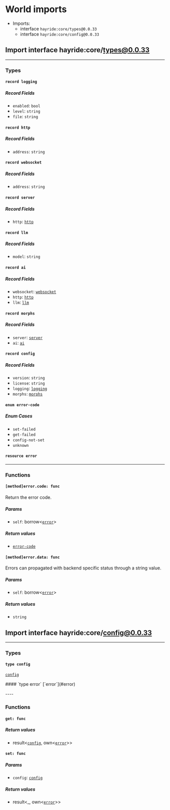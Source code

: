 # <a id="imports"></a>World imports


 - Imports:
    - interface `hayride:core/types@0.0.33`
    - interface `hayride:core/config@0.0.33`

## <a id="hayride_core_types_0_0_33"></a>Import interface hayride:core/types@0.0.33


----

### Types

#### <a id="logging"></a>`record logging`


##### Record Fields

- <a id="logging.enabled"></a>`enabled`: `bool`
- <a id="logging.level"></a>`level`: `string`
- <a id="logging.file"></a>`file`: `string`
#### <a id="http"></a>`record http`


##### Record Fields

- <a id="http.address"></a>`address`: `string`
#### <a id="websocket"></a>`record websocket`


##### Record Fields

- <a id="websocket.address"></a>`address`: `string`
#### <a id="server"></a>`record server`


##### Record Fields

- <a id="server.http"></a>`http`: [`http`](#http)
#### <a id="llm"></a>`record llm`


##### Record Fields

- <a id="llm.model"></a>`model`: `string`
#### <a id="ai"></a>`record ai`


##### Record Fields

- <a id="ai.websocket"></a>`websocket`: [`websocket`](#websocket)
- <a id="ai.http"></a>`http`: [`http`](#http)
- <a id="ai.llm"></a>`llm`: [`llm`](#llm)
#### <a id="morphs"></a>`record morphs`


##### Record Fields

- <a id="morphs.server"></a>`server`: [`server`](#server)
- <a id="morphs.ai"></a>`ai`: [`ai`](#ai)
#### <a id="config"></a>`record config`


##### Record Fields

- <a id="config.version"></a>`version`: `string`
- <a id="config.license"></a>`license`: `string`
- <a id="config.logging"></a>`logging`: [`logging`](#logging)
- <a id="config.morphs"></a>`morphs`: [`morphs`](#morphs)
#### <a id="error_code"></a>`enum error-code`


##### Enum Cases

- <a id="error_code.set_failed"></a>`set-failed`
- <a id="error_code.get_failed"></a>`get-failed`
- <a id="error_code.config_not_set"></a>`config-not-set`
- <a id="error_code.unknown"></a>`unknown`
#### <a id="error"></a>`resource error`

----

### Functions

#### <a id="method_error_code"></a>`[method]error.code: func`

Return the error code.

##### Params

- <a id="method_error_code.self"></a>`self`: borrow<[`error`](#error)>

##### Return values

- <a id="method_error_code.0"></a> [`error-code`](#error_code)

#### <a id="method_error_data"></a>`[method]error.data: func`

Errors can propagated with backend specific status through a string value.

##### Params

- <a id="method_error_data.self"></a>`self`: borrow<[`error`](#error)>

##### Return values

- <a id="method_error_data.0"></a> `string`

## <a id="hayride_core_config_0_0_33"></a>Import interface hayride:core/config@0.0.33


----

### Types

#### <a id="config"></a>`type config`
[`config`](#config)
<p>
#### <a id="error"></a>`type error`
[`error`](#error)
<p>
----

### Functions

#### <a id="get"></a>`get: func`


##### Return values

- <a id="get.0"></a> result<[`config`](#config), own<[`error`](#error)>>

#### <a id="set"></a>`set: func`


##### Params

- <a id="set.config"></a>`config`: [`config`](#config)

##### Return values

- <a id="set.0"></a> result<_, own<[`error`](#error)>>

